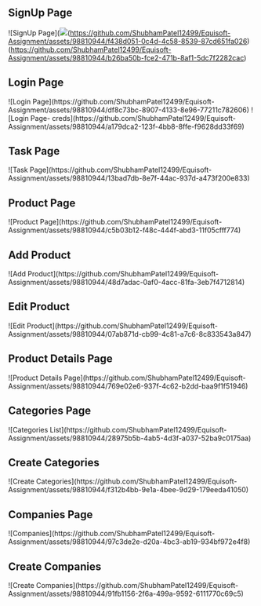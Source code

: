 <h2>SignUp Page</h2>
![SignUp Page](<img src="https://github.com/ShubhamPatel12499/Equisoft-Assignment/assets/98810944/0dd53d65-4895-4abb-a49c-c5964699b4d3")

(https://github.com/ShubhamPatel12499/Equisoft-Assignment/assets/98810944/f438d051-0c4d-4c58-8539-87cd651fa026)
(https://github.com/ShubhamPatel12499/Equisoft-Assignment/assets/98810944/b26ba50b-fce2-471b-8af1-5dc7f2282cac)

<h2>Login Page</h2>
![Login Page](https://github.com/ShubhamPatel12499/Equisoft-Assignment/assets/98810944/df8c73bc-8907-4133-8e96-77211c782606)
![Login Page- creds](https://github.com/ShubhamPatel12499/Equisoft-Assignment/assets/98810944/a179dca2-123f-4bb8-8ffe-f9628dd33f69)

<h2>Task Page</h2>
![Task Page](https://github.com/ShubhamPatel12499/Equisoft-Assignment/assets/98810944/13bad7db-8e7f-44ac-937d-a473f200e833)

<h2>Product Page</h2>
![Product Page](https://github.com/ShubhamPatel12499/Equisoft-Assignment/assets/98810944/c5b03b12-f48c-444f-abd3-11f05cfff774)

<h2>Add Product</h2>
![Add Product](https://github.com/ShubhamPatel12499/Equisoft-Assignment/assets/98810944/48d7adac-0af0-4acc-81fa-3eb7f4712814)

<h2>Edit Product</h2>
![Edit Product](https://github.com/ShubhamPatel12499/Equisoft-Assignment/assets/98810944/07ab871d-cb99-4c81-a7c6-8c833543a847)

<h2>Product Details Page</h2>
![Product Details Page](https://github.com/ShubhamPatel12499/Equisoft-Assignment/assets/98810944/769e02e6-937f-4c62-b2dd-baa9f1f51946)

<h2>Categories Page</h2>
![Categories List](https://github.com/ShubhamPatel12499/Equisoft-Assignment/assets/98810944/28975b5b-4ab5-4d3f-a037-52ba9c0175aa)

<h2>Create Categories</h2>
![Create Categories](https://github.com/ShubhamPatel12499/Equisoft-Assignment/assets/98810944/f312b4bb-9e1a-4bee-9d29-179eeda41050)

<h2>Companies Page</h2>
![Companies](https://github.com/ShubhamPatel12499/Equisoft-Assignment/assets/98810944/97c3de2e-d20a-4bc3-ab19-934bf972e4f8)

<h2>Create Companies</h2>
![Create Companies](https://github.com/ShubhamPatel12499/Equisoft-Assignment/assets/98810944/91fb1156-2f6a-499a-9592-6111770c69c5)
